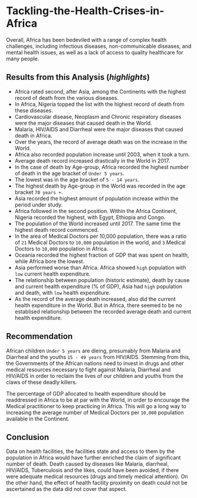 # Tackling-the-Health-Crises-in-Africa
Overall, Africa has been bedeviled with a range of complex health challenges, including infectious diseases, non-communicable diseases, and mental health issues, as well as a lack of access to quality healthcare for many people.


## Results from this Analysis (*highlights*)


*   Africa rated second, after Asia, among the Continents with the highest record of death from the various diseases. 
*   In Africa, Nigeria topped the list with the highest record of death from these diseases.
*   Cardiovascular disease, Neoplasm and Chronic respiratory diseases were the major diseases that caused death in the World.
*   Malaria, HIV/AIDS and Diarrheal were the major diseases that caused death in Africa.
*   Over the years, the record of average death was on the increase in the World. 
*   Africa also recorded population increase until 2003, when it took a turn.
*   Average death record increased drastically in the World in 2017.
*   In the case of death by Age-group, Africa recorded the highest number of death in the age bracket of  `Under 5 years`.
*   The lowest was in the age bracket of `5 - 14 years`.
*   The highest death by Age-group in the World was recorded in the age bracket `70 years +`.
*   Asia recorded the highest amount of population increase within the period under study.
*   Africa followed in the second position. Within the Africa Continent, Nigeria recorded the highest, with Egypt, Ethiopia and Congo.
*   The population of the World increased until 2017. The same time the highest death record commenced. 
*   In the area of Medical Doctors per 10,000 population, there was a ratio of `21` Medical Doctors to `10,000` population in the world, and `3` Medical Doctors to `10,000` population in Africa.
*   Oceania recorded the highest fraction of GDP that was spent on health, while Africa bore the lowest.
*   Asia performed worse than Africa. Africa showed `high` population with `low` current health expenditure.
*   The relationship between population (historic estimate), death by cause and current health expenditure (% of GDP), Asia had `high` population and death, with `low` health expenditure.
*   As the record of the average death increased, also did the current health expenditure in the World. But in Africa, there seemed to be no establised relationship between the recorded average death and current health expenditure.


## Recommendation

African children `Under 5 years` are dieing, presumably from Malaria and Diarrheal and the youths `15 - 49 years` from HIV/AIDS. Stemming from this, the Governments of the African nations need to invest in drugs and other medical resources necessary to fight against Malaria, Diarrheal and HIV/AIDS in  order to reclaim the lives of our children and youths from the claws of these deadly killers.

The percentage of GDP allocated to health expenditure should be readdressed in Africa to be at par with the World, in order to encourage the Medical practitioner to keep practicing in Africa. This will go a long way to increasing the average number of Medical Doctors per `10,000` population available in the Continent.


## Conclusion
Data on health facilities, the facilities state and access to them by the population in Africa would have further enriched the claim of significant number of death. Death caused by diseases like Malaria, diarrheal, HIV/AIDS, Tuberculosis and the likes, could have been avoided, if there were adequate medical resources (drugs and timely medical attention). On the other hand, the effect of health facility proximity on death could not be ascertained as the data did not cover that aspect.
